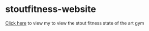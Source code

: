 # stoutfitness-website
[Click here](https://www.stoutfitness.ml) to view my to view the stout fitness state of the art gym
